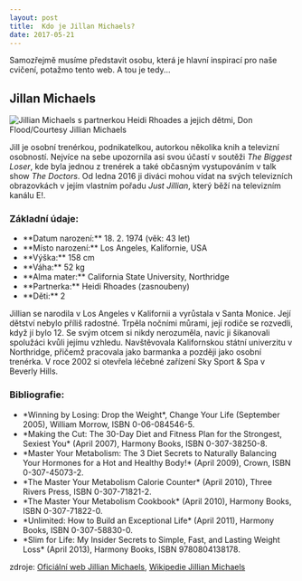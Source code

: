 ```yaml
---
layout: post
title:  Kdo je Jillan Michaels?
date: 2017-05-21
---
```


Samozřejmě musíme představit osobu, která je hlavní inspirací pro naše cvičení, potažmo tento web. A tou je tedy... 

## Jillan Michaels


![Jillian Michaels s partnerkou Heidi Rhoades a jejich dětmi, Don Flood/Courtesy Jillian Michaels](/learn-jekyll/images/rodina.jpg)


Jill je osobní trenérkou, podnikatelkou, autorkou několika knih a televizní osobností. Nejvíce na sebe upozornila asi svou účastí v soutěži *The Biggest Loser*, kde byla jednou z trenérek a také občasným vystupováním v talk show *The Doctors*. Od ledna 2016 ji diváci mohou vídat na svých televizních obrazovkách v jejím vlastním pořadu *Just Jillian*, který běží na televizním kanálu E!.

### Základní údaje:
<ul>
<li> **Datum narození:** 18. 2. 1974 (věk: 43 let)</li>
<li> **Místo narození:** Los Angeles, Kalifornie, USA</li>
<li> **Výška:** 158 cm</li>
<li> **Váha:** 52 kg </li>
<li> **Alma mater:** California State University, Northridge</li>
<li> **Partnerka:** Heidi Rhoades (zasnoubeny)</li>
<li> **Děti:** 2 </li>
</ul>

Jillian se narodila v Los Angeles v Kalifornii a vyrůstala v Santa Monice. Její dětství nebylo příliš radostné. Trpěla nočními můrami, její rodiče se rozvedli, když jí bylo 12. Se svým otcem si nikdy nerozuměla, navíc ji šikanovali spolužáci kvůli jejímu vzhledu. Navštěvovala Kalifornskou státní univerzitu v Northridge, přičemž pracovala jako barmanka a později jako osobní trenérka. V roce 2002 si otevřela léčebné zařízení Sky Sport & Spa v Beverly Hills.


### Bibliografie:
<ul>
<li> *Winning by Losing: Drop the Weight*, Change Your Life (September 2005), William Morrow, ISBN 0-06-084546-5.</li>
<li> *Making the Cut: The 30-Day Diet and Fitness Plan for the Strongest, Sexiest You* (April 2007), Harmony Books, ISBN 0-307-38250-8.</li>
<li> *Master Your Metabolism: The 3 Diet Secrets to Naturally Balancing Your Hormones for a Hot and Healthy Body!* (April 2009), Crown, ISBN 0-307-45073-2.</li>
<li> *The Master Your Metabolism Calorie Counter* (April 2010), Three Rivers Press, ISBN 0-307-71821-2.</li>
<li> *The Master Your Metabolism Cookbook* (April 2010), Harmony Books, ISBN 0-307-71822-0.</li>
<li> *Unlimited: How to Build an Exceptional Life* (April 2011), Harmony Books, ISBN 0-307-58830-0.</li>
<li> *Slim for Life: My Insider Secrets to Simple, Fast, and Lasting Weight Loss* (April 2013), Harmony Books, ISBN 9780804138178.</li>
</ul>


zdroje: 
[Oficiální web Jillian Michaels](https://www.jillianmichaels.com/about),
[Wikipedie Jillian Michaels](https://en.wikipedia.org/wiki/Jillian_Michaels)



